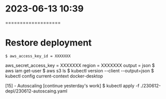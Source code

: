 # 2023-06-13  10:39
===================

# Restore deployment
    $ aws_access_key_id = XXXXXXX
aws_secret_access_key = XXXXXXX
region = XXXXXXX
output = json
    $ aws iam get-user
    $ aws s3 ls
    $ kubectl version --client --output=json
    $ kubectl config current-context
docker-desktop

[15] - Autoscaling [continue yesterday's work]
    $ kubectl apply -f ./230612-depl/230612-autoscaing.yaml
